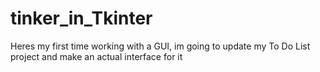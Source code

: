 # tinker_in_Tkinter
Heres my first time working with a GUI, im going to update my To Do List project and make an actual interface for it 
